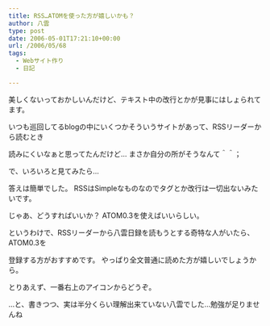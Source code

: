 ```yaml
---
title: RSS…ATOMを使った方が嬉しいかも？
author: 八雲
type: post
date: 2006-05-01T17:21:10+00:00
url: /2006/05/68
tags:
  - Webサイト作り
  - 日記

---
```

美しくないっておかしいんだけど、テキスト中の改行とかが見事にはしょられてます。
  
いつも巡回してるblogの中にいくつかそういうサイトがあって、RSSリーダーから読むとき
  
読みにくいなぁと思ってたんだけど… まさか自分の所がそうなんて＾＾；
  
で、いろいろと見てみたら…
  
答えは簡単でした。 RSSはSimpleなものなのでタグとか改行は一切出ないみたいです。
  
じゃあ、どうすればいいか？ ATOM0.3を使えばいいらしい。

というわけで、RSSリーダーから八雲日録を読もうとする奇特な人がいたら、ATOM0.3を
  
登録する方がおすすめです。 やっぱり全文普通に読めた方が嬉しいでしょうから。
  
とりあえず、一番右上のアイコンからどうぞ。

…と、書きつつ、実は半分くらい理解出来ていない八雲でした…勉強が足りませんね
